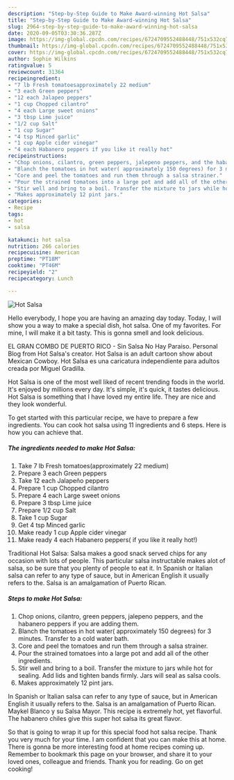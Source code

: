 ```yaml
---
description: "Step-by-Step Guide to Make Award-winning Hot Salsa"
title: "Step-by-Step Guide to Make Award-winning Hot Salsa"
slug: 2964-step-by-step-guide-to-make-award-winning-hot-salsa
date: 2020-09-05T03:30:36.287Z
image: https://img-global.cpcdn.com/recipes/6724709552488448/751x532cq70/hot-salsa-recipe-main-photo.jpg
thumbnail: https://img-global.cpcdn.com/recipes/6724709552488448/751x532cq70/hot-salsa-recipe-main-photo.jpg
cover: https://img-global.cpcdn.com/recipes/6724709552488448/751x532cq70/hot-salsa-recipe-main-photo.jpg
author: Sophie Wilkins
ratingvalue: 5
reviewcount: 31364
recipeingredient:
- "7 lb Fresh tomatoesapproximately 22 medium"
- "3 each Green peppers"
- "12 each Jalapeo peppers"
- "1 cup Chopped cilantro"
- "4 each Large sweet onions"
- "3 tbsp Lime juice"
- "1/2 cup Salt"
- "1 cup Sugar"
- "4 tsp Minced garlic"
- "1 cup Apple cider vinegar"
- "4 each Habanero peppers if you like it really hot"
recipeinstructions:
- "Chop onions, cilantro, green peppers, jalepeno peppers, and the habanero peppers if you are adding them."
- "Blanch the tomatoes in hot water( approximately 150 degrees) for 3 minutes. Transfer to a cold water bath."
- "Core and peel the tomatoes and run them through a salsa strainer."
- "Pour the strained tomatoes into a large pot and add all of the other ingredients."
- "Stir well and bring to a boil. Transfer the mixture to jars while hot for sealing. Add lids and tighten bands firmly. Jars will seal as salsa cools."
- "Makes approximately 12 pint jars."
categories:
- Recipe
tags:
- hot
- salsa

katakunci: hot salsa 
nutrition: 266 calories
recipecuisine: American
preptime: "PT18M"
cooktime: "PT46M"
recipeyield: "2"
recipecategory: Lunch

---
```



![Hot Salsa](https://img-global.cpcdn.com/recipes/6724709552488448/751x532cq70/hot-salsa-recipe-main-photo.jpg)

Hello everybody, I hope you are having an amazing day today. Today, I will show you a way to make a special dish, hot salsa. One of my favorites. For mine, I will make it a bit tasty. This is gonna smell and look delicious.

EL GRAN COMBO DE PUERTO RICO - Sin Salsa No Hay Paraiso. Personal Blog from Hot Salsa&#39;s creator. Hot Salsa is an adult cartoon show about Mexican Cowboy. Hot Salsa es una caricatura independiente para adultos creada por Miguel Gradilla.

Hot Salsa is one of the most well liked of recent trending foods in the world. It's enjoyed by millions every day. It's simple, it's quick, it tastes delicious. Hot Salsa is something that I have loved my entire life. They are nice and they look wonderful.


To get started with this particular recipe, we have to prepare a few ingredients. You can cook hot salsa using 11 ingredients and 6 steps. Here is how you can achieve that.

<!--inarticleads1-->

##### The ingredients needed to make Hot Salsa:

1. Take 7 lb Fresh tomatoes(approximately 22 medium)
1. Prepare 3 each Green peppers
1. Take 12 each Jalapeño peppers
1. Prepare 1 cup Chopped cilantro
1. Prepare 4 each Large sweet onions
1. Prepare 3 tbsp Lime juice
1. Prepare 1/2 cup Salt
1. Take 1 cup Sugar
1. Get 4 tsp Minced garlic
1. Make ready 1 cup Apple cider vinegar
1. Make ready 4 each Habanero peppers( if you like it really hot!)


Traditional Hot Salsa: Salsa makes a good snack served chips for any occasion with lots of people. This particular salsa instructable makes alot of salsa, so be sure that you plenty of people to eat it. In Spanish or Italian salsa can refer to any type of sauce, but in American English it usually refers to the. Salsa is an amalgamation of Puerto Rican. 

<!--inarticleads2-->

##### Steps to make Hot Salsa:

1. Chop onions, cilantro, green peppers, jalepeno peppers, and the habanero peppers if you are adding them.
1. Blanch the tomatoes in hot water( approximately 150 degrees) for 3 minutes. Transfer to a cold water bath.
1. Core and peel the tomatoes and run them through a salsa strainer.
1. Pour the strained tomatoes into a large pot and add all of the other ingredients.
1. Stir well and bring to a boil. Transfer the mixture to jars while hot for sealing. Add lids and tighten bands firmly. Jars will seal as salsa cools.
1. Makes approximately 12 pint jars.


In Spanish or Italian salsa can refer to any type of sauce, but in American English it usually refers to the. Salsa is an amalgamation of Puerto Rican. Maykel Blanco y su Salsa Mayor. This recipe is extremely hot, yet flavorful. The habanero chiles give this super hot salsa its great flavor. 

So that is going to wrap it up for this special food hot salsa recipe. Thank you very much for your time. I am confident that you can make this at home. There is gonna be more interesting food at home recipes coming up. Remember to bookmark this page on your browser, and share it to your loved ones, colleague and friends. Thank you for reading. Go on get cooking!
